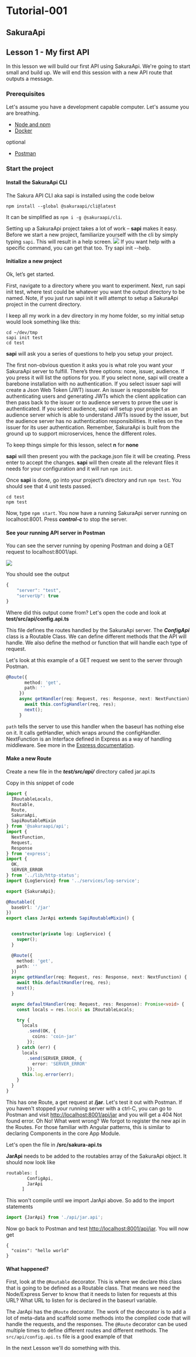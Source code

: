 # Tutorial-001

## SakuraApi

## Lesson 1 - My first API

In this lesson we will build our first API using SakuraApi. We're going to start small and build up. We will end this session with a new API route that outputs a message.

### Prerequisites

Let's assume you have a development capable computer. Let's assume you are breathing.

* [Node and npm](https://www.npmjs.com/get-npm)
* [Docker](https://docs.docker.com/engine/installation/)

optional

* [Postman](https://www.getpostman.com/)

### Start the project

#### Install the SakuraApi CLI

The Sakura API CLI aka sapi is installed using the code below

```text
npm install --global @sakuraapi/cli@latest
```

It can be simplified as `npm i -g @sakuraapi/cli`.

Setting up a SakuraApi project takes a lot of work – **sapi** makes it easy. Before we start a new project, familiarize yourself with the cli by simply typing `sapi`. This will result in a help screen. ![](https://github.com/sakuraapi/manual/tree/6c9ec65cded10a6acaa838a1fc191abf62621e23/tutorials/.Tutorial-1_images/8732af32.png) If you want help with a specific command, you can get that too. Try sapi init --help.

#### Initialize a new project

Ok, let’s get started.

First, navigate to a directory where you want to experiment. Next, run sapi init test, where test could be whatever you want the output directory to be named. Note, if you just run sapi init it will attempt to setup a SakuraApi project in the current directory.

I keep all my work in a dev directory in my home folder, so my initial setup would look something like this:

```text
cd ~/dev/tmp
sapi init test
cd test
```

**sapi** will ask you a series of questions to help you setup your project.

The first non-obvious question it asks you is what role you want your SakuraApi server to fulfill. There’s three options: none, issuer, audience. If you press it will list the options for you. If you select none, sapi will create a barebone installation with no authentication. If you select issuer sapi will create a Json Web Token \(JWT\) issuer. An issuer is responsible for authenticating users and generating JWTs which the client application can then pass back to the issuer or to audience servers to prove the user is authenticated. If you select audience, sapi will setup your project as an audience server which is able to understand JWTs issued by the issuer, but the audience server has no authentication responsibilities. It relies on the issuer for its user authentication. Remember, SakuraApi is built from the ground up to support microservices, hence the different roles.

To keep things simple for this lesson, select **n** for **none**

**sapi** will then present you with the package.json file it will be creating. Press enter to accept the changes. **sapi** will then create all the relevant files it needs for your configuration and it will run `npm init`.

Once **sapi** is done, go into your project’s directory and run `npm test`. You should see that 4 unit tests passed.

```text
cd test
npm test
```

Now, type `npm start`. You now have a running SakuraApi server running on localhost:8001. Press _**control-c**_ to stop the server.

#### See your running API server in Postman

You can see the server running by opening Postman and doing a GET request to localhost:8001/api.

![](https://github.com/sakuraapi/manual/tree/6c9ec65cded10a6acaa838a1fc191abf62621e23/tutorials/.Tutorial-1_images/1c674a61.png)

You should see the output

```javascript
{
    "server": "test",
    "serverUp": true
}
```

Where did this output come from? Let's open the code and look at **test/src/api/config.api.ts**

This file defines the routes handled by the SakuraApi server. The _**ConfigApi**_ class is a Routable Class. We can define different methods that the API will handle. We also define the method or function that will handle each type of request.

Let's look at this example of a GET request we sent to the server through Postman.

```typescript
@Route({
       method: 'get',
       path: ''
     })
     async getHandler(req: Request, res: Response, next: NextFunction) {
       await this.configHandler(req, res);
       next();
     }
```

`path` tells the server to use this handler when the baseurl has nothing else on it. It calls getHandler, which wraps around the configHandler. NextFunction is an Interface defined in Express as a way of handling middleware. See more in the [Express documentation](https://expressjs.com/en/guide/using-middleware.html).

#### Make a new Route

Create a new file in the _**test/src/api/**_ directory called jar.api.ts

Copy in this snippet of code

```typescript
import {
  IRoutableLocals,
  Routable,
  Route,
  SakuraApi,
  SapiRoutableMixin
} from '@sakuraapi/api';
import {
  NextFunction,
  Request,
  Response
} from 'express';
import {
  OK,
  SERVER_ERROR
} from '../lib/http-status';
import {LogService} from '../services/log-service';

export {SakuraApi};

@Routable({
  baseUrl: '/jar'
})
export class JarApi extends SapiRoutableMixin() {


  constructor(private log: LogService) {
    super();
  }

  @Route({
    method: 'get',
    path: ''
  })
  async getHandler(req: Request, res: Response, next: NextFunction) {
    await this.defaultHandler(req, res);
    next();
  }

  async defaultHandler(req: Request, res: Response): Promise<void> {
    const locals = res.locals as IRoutableLocals;

    try {
      locals
        .send(OK, {
          coins: 'coin-jar'
        });
    } catch (err) {
      locals
        .send(SERVER_ERROR, {
          error: 'SERVER_ERROR'
        });
      this.log.error(err);
    }
  }
}
```

This has one Route, a get request at **/jar**. Let's test it out with Postman. If you haven't stopped your running server with a ctrl-C, you can go to Postman and visit [http://localhost:8001/api/jar](http://localhost:8001/api/jar) and you will get a 404 Not found error. Oh No! What went wrong? We forgot to register the new api in the Routes. For those familiar with Angular patterns, this is similar to declaring Components in the core App Module.

Let's open the file in **/src/sakura-api.ts**

**JarApi** needs to be added to the routables array of the SakuraApi object. It should now look like

```typescript
routables: [
        ConfigApi,
        JarApi
      ]
```

This won't compile until we import JarApi above. So add to the import statements

```typescript
import {JarApi} from './api/jar.api';
```

Now go back to Postman and test [http://localhost:8001/api/jar](http://localhost:8001/api/jar). You will now get

```text
{
  "coins": "hello world"
}
```

#### What happened?

First, look at the `@Routable` decorator. This is where we declare this class that is going to be defined as a Routable class. That means we need the Node/Express Server to know that it needs to listen for requests at this URL? What URL to listen for is declared in the baseurl variable.

The JarApi has the `@Route` decorator. The work of the decorator is to add a lot of meta-data and scaffold some methods into the compiled code that will handle the requests, and the responses. The `@Route` decorator can be used multiple times to define different routes and different methods. The `src/api/config.api.ts` file is a good example of that

In the next Lesson we'll do something with this.

